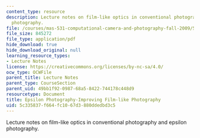 ```yaml
---
content_type: resource
description: Lecture notes on film-like optics in conventional photography and epsilon
  photography.
file: /courses/mas-531-computational-camera-and-photography-fall-2009/5c335837f664fc1067d3880ddedbd3c5_MITMAS_531F09_lec03_notes.pdf
file_size: 845272
file_type: application/pdf
hide_download: true
hide_download_original: null
learning_resource_types:
- Lecture Notes
license: https://creativecommons.org/licenses/by-nc-sa/4.0/
ocw_type: OCWFile
parent_title: Lecture Notes
parent_type: CourseSection
parent_uid: 49bb1f92-0987-68a5-8422-744178c448d9
resourcetype: Document
title: Epsilon Photography-Improving Film-like Photography
uid: 5c335837-f664-fc10-67d3-880ddedbd3c5
---
```

Lecture notes on film-like optics in conventional photography and epsilon photography.